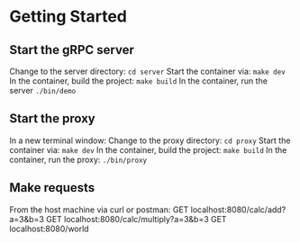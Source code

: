 # Getting Started

## Start the gRPC server
Change to the server directory: `cd server`
Start the container via: `make dev` 
In the container, build the project: `make build`
In the container, run the server `./bin/demo`

## Start the proxy
In a new terminal window:
Change to the proxy directory: `cd proxy`
Start the container via: `make dev`
In the container, build the project: `make build`
In the container, run the proxy: `./bin/proxy`

## Make requests
From the host machine via curl or postman:
GET localhost:8080/calc/add?a=3&b=3
GET localhost:8080/calc/multiply?a=3&b=3
GET localhost:8080/world
